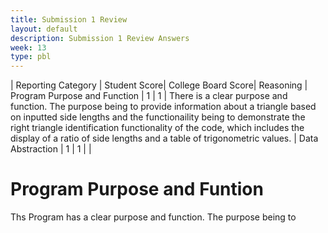 ```yaml
---
title: Submission 1 Review
layout: default
description: Submission 1 Review Answers
week: 13
type: pbl
---
```



| Reporting Category | Student Score| College Board Score| Reasoning 
|  Program Purpose and Function | 1  | 1  | There is a clear purpose and function. The purpose being to provide information about a triangle based on inputted side lengths and the functionaility being to demonstrate the right triangle identification functionality of the code, which includes the display of a ratio of
side lengths and a table of trigonometric values.
| Data Abstraction  | 1  | 1  |  |   


# Program Purpose and Funtion

Ths Program has a clear purpose and function. The purpose being to  